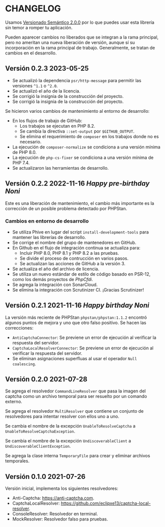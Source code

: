 # CHANGELOG

Usamos [Versionado Semántico 2.0.0](SEMVER.md) por lo que puedes usar esta librería sin temor a romper tu aplicación.

Pueden aparecer cambios no liberados que se integran a la rama principal, pero no ameritan una nueva liberación de
versión, aunque sí su incorporación en la rama principal de trabajo. Generalmente, se tratan de cambios en el desarrollo.

## Versión 0.2.3 2023-05-25

- Se actualizó la dependencia `psr/http-message` para permitir las versiones `^1.1` o `^2.0`.
- Se actualizó el año de la licencia.
- Se corrigió la insignia de la construcción del proyecto.
- Se corrigió la insignia de la construcción del proyecto.

Se hicieron varios cambios de mantenimiento al entorno de desarrollo:

- En los flujos de trabajo de GitHub:
  - Los trabajos se ejecutan en PHP 8.2.
  - Se cambia la directiva `::set-output` por `$GITHUB_OUTPUT`.
  - Se elimina el requerimiento de `composer` en los trabajos donde no es necesario.
- La ejecución de `composer-normalize` se condiciona a una versión mínima de PHP 8.0.
- La ejecución de `php-cs-fixer` se condiciona a una versión mínima de PHP 7.4.
- Se actualizaron las herramientas de desarrollo.

## Versión 0.2.2 2022-11-16 *Happy pre-birthday Noni*

Este es una liberación de mantenimiento, el cambio más importante es la corrección de un posible problema
detectado por PHPStan.

### Cambios en entorno de desarrollo

- Se utiliza Phive en lugar del script `install-development-tools` para mantener las librerías de desarrollo.
- Se corrige el nombre del grupo de mantenedores en GitHub.
- En Github en el flujo de integración continua se actualiza para:
  - Incluir PHP 8.0, PHP 8.1 y PHP 8.2 a las pruebas.
  - Se divide el proceso de contrucción en varios pasos.
  - Se actualizan las acciones de GitHub a la versión 3.
- Se actualiza el año del archivo de licencia.
- Se utiliza un nuevo estándar de estilo de código basado en PSR-12, como los demás proyectos de *PhpCfdi*.
- Se agrega la integración con SonarCloud.
- Se elimina la integración con Scrutinizer CI. ¡Gracias Scrutinizer!

## Versión 0.2.1 2021-11-16 *Happy birthday Noni*

La versión más reciente de PHPStan `phpstan/phpstan:1.1.2` encontró algunos puntos de mejora
y uno que otro falso positivo. Se hacen las correcciones:

- `AntiCaptchaConnector`: Se previene un error de ejecución al verificar la respuesta del servidor.
- `CaptchaLocalResolverConnector`: Se previene un error de ejecución al verificar la respuesta del servidor.
- Se eliminan asignaciones superfluas al usar el operador `Null coalescing`.

## Versión 0.2.0 2021-07-28

Se agrega el resolvedor `CommandLineResolver` que pasa la imagen del captcha como un archivo temporal
para ser resuelto por un comando externo.

Se agrega el resolvedor `MultiResolver` que contiene un conjunto de resolvedores para intentar resolver
con ellos uno a uno.

Se cambia el nombre de la excepción `UnableToResolveCaptcha` a `UnableToResolveCaptchaException`.

Se cambia el nombre de la excepción `UndiscoverableClient` a `UndiscoverableClientException`.

Se agrega la clase interna `TemporaryFile` para crear y eliminar archivos temporales.

## Versión 0.1.0 2021-07-26

Versión inicial, implementa los siguientes resolvedores:

- Anti-Captcha: <https://anti-captcha.com>.
- CaptchaLocalResolver: <https://github.com/eclipxe13/captcha-local-resolver>.
- ConsoleResolver: Resolvedor en terminal.
- MockResolver: Resolvedor falso para pruebas.
